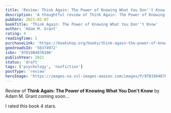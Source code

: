 ```yaml
---
title: 'Review: Think Again: The Power of Knowing What You Don''t Know'
description: 'A thoughtful review of Think Again: The Power of Knowing What You Don''t Know by Adam M. Grant'
pubDate: 2021-02-07
bookTitle: 'Think Again: The Power of Knowing What You Don''t Know'
author: 'Adam M. Grant'
rating: 4
readingTime: 1
purchaseLink: 'https://bookshop.org/books/think-again-the-power-of-knowing-what-you-dont-know/'
goodreadsId: '56374972'
isbn: '9781984878106'
publishYear: 2021
status: 'draft'
tags: ['psychology', 'nonfiction']
postType: 'review'
heroImage: 'https://images-na.ssl-images-amazon.com/images/P/9781984878106.01.L.jpg'
---
```


Review of **Think Again: The Power of Knowing What You Don't Know** by Adam M. Grant coming soon...

I rated this book 4 stars.